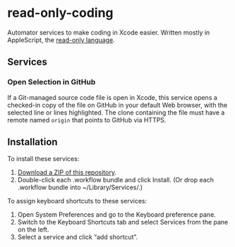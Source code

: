 # read-only-coding
Automator services to make coding in Xcode easier. Written mostly in AppleScript, the [read-only language](https://en.wikipedia.org/wiki/Read-only_language).

## Services

### Open Selection in GitHub

If a Git-managed source code file is open in Xcode, this service opens a checked-in copy of the file on GitHub in your default Web browser, with the selected line or lines highlighted. The clone containing the file must have a remote named `origin` that points to GitHub via HTTPS.

## Installation

To install these services:

1. [Download a ZIP of this repository](https://github.com/1ec5/read-only-coding/archive/master.zip).
2. Double-click each .workflow bundle and click Install. (Or drop each .workflow bundle into ~/Library/Services/.)

To assign keyboard shortcuts to these services:

1. Open System Preferences and go to the Keyboard preference pane.
2. Switch to the Keyboard Shortcuts tab and select Services from the pane on the left.
3. Select a service and click “add shortcut”.

